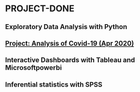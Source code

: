 # PROJECT-DONE

## Exploratory Data Analysis with Python
## [Project: Analysis of Covid-19 (Apr 2020)](https://github.com/Hiibee/Covid-19_Project)
## Interactive Dashboards with Tableau and Microsoftpowerbi
## Inferential statistics with SPSS
